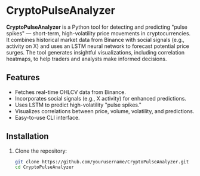 # CryptoPulseAnalyzer

**CryptoPulseAnalyzer** is a Python tool for detecting and predicting "pulse spikes" — short-term, high-volatility price movements in cryptocurrencies. It combines historical market data from Binance with social signals (e.g., activity on X) and uses an LSTM neural network to forecast potential price surges. The tool generates insightful visualizations, including correlation heatmaps, to help traders and analysts make informed decisions.

## Features
- Fetches real-time OHLCV data from Binance.
- Incorporates social signals (e.g., X activity) for enhanced predictions.
- Uses LSTM to predict high-volatility "pulse spikes."
- Visualizes correlations between price, volume, volatility, and predictions.
- Easy-to-use CLI interface.

## Installation

1. Clone the repository:
   ```bash
   git clone https://github.com/yourusername/CryptoPulseAnalyzer.git
   cd CryptoPulseAnalyzer
